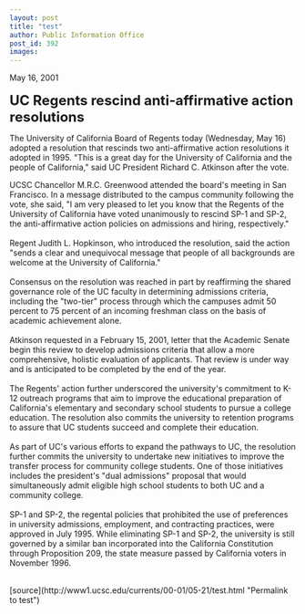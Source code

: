 ```yaml
---
layout: post
title: "test"
author: Public Information Office
post_id: 392
images:
---
```


<p>
  May 16, 2001<br>
  <br>
  <font size="5"><b>UC Regents rescind anti-affirmative action resolutions</b></font>
</p>
<p>
  The University of California Board of Regents today (Wednesday, May 16) adopted a resolution that rescinds two anti-affirmative action resolutions it adopted in 1995. "This is a great day for the University of California and the people of California," said UC President Richard C. Atkinson after the vote.
</p>
<p>
  UCSC Chancellor M.R.C. Greenwood attended the board's meeting in San Francisco. In a message distributed to the campus community following the vote, she said, "I am very pleased to let you know that the Regents of the University of California have voted unanimously to rescind SP-1 and SP-2, the anti-affirmative action policies on admissions and hiring, respectively."<br>
  <br>
  Regent Judith L. Hopkinson, who introduced the resolution, said the action "sends a clear and unequivocal message that people of all backgrounds are welcome at the University of California."<br>
  <br>
  Consensus on the resolution was reached in part by reaffirming the shared governance role of the UC faculty in determining admissions criteria, including the "two-tier" process through which the campuses admit 50 percent to 75 percent of an incoming freshman class on the basis of academic achievement alone.<br>
  <br>
  Atkinson requested in a February 15, 2001, letter that the Academic Senate begin this review to develop admissions criteria that allow a more comprehensive, holistic evaluation of applicants. That review is under way and is anticipated to be completed by the end of the year.<br>
  <br>
  The Regents' action further underscored the university's commitment to K-12 outreach programs that aim to improve the educational preparation of California's elementary and secondary school students to pursue a college education. The resolution also commits the university to retention programs to assure that UC students succeed and complete their education.<br>
  <br>
  As part of UC's various efforts to expand the pathways to UC, the resolution further commits the university to undertake new initiatives to improve the transfer process for community college students. One of those initiatives includes the president's "dual admissions" proposal that would simultaneously admit eligible high school students to both UC and a community college.<br>
  <br>
  SP-1 and SP-2, the regental policies that prohibited the use of preferences in university admissions, employment, and contracting practices, were approved in July 1995. While eliminating SP-1 and SP-2, the university is still governed by a similar ban incorporated into the California Constitution through Proposition 209, the state measure passed by California voters in November 1996.<br>
  <br>
  </p>
<form action="http://www2.ucsc.edu/pio/cgi-bin/email.pl" method="get" name="f1" onsubmit="url()" id="f1">

</form>
<p>

</p>
[source](http://www1.ucsc.edu/currents/00-01/05-21/test.html "Permalink to test")
